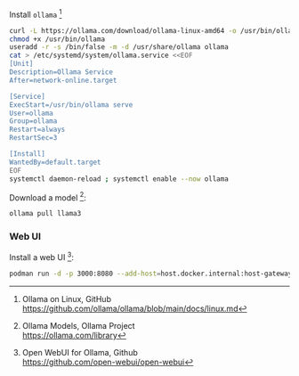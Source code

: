 Install `ollama` [^KKSCn]

[^KKSCn]: Ollama on Linux, GitHub  
<https://github.com/ollama/ollama/blob/main/docs/linux.md>

```bash
curl -L https://ollama.com/download/ollama-linux-amd64 -o /usr/bin/ollama
chmod +x /usr/bin/ollama
useradd -r -s /bin/false -m -d /usr/share/ollama ollama
cat > /etc/systemd/system/ollama.service <<EOF
[Unit]
Description=Ollama Service
After=network-online.target

[Service]
ExecStart=/usr/bin/ollama serve
User=ollama
Group=ollama
Restart=always
RestartSec=3

[Install]
WantedBy=default.target
EOF
systemctl daemon-reload ; systemctl enable --now ollama
```

Download a model [^mcEwD]:

[^mcEwD]: Ollama Models, Ollama Project  
<https://ollama.com/library>

```bash
ollama pull llama3
```

### Web UI

Install a web UI [^Paxbk]:

[^Paxbk]: Open WebUI for Ollama, Github  
<https://github.com/open-webui/open-webui>

```bash
podman run -d -p 3000:8080 --add-host=host.docker.internal:host-gateway -v open-webui:/app/backend/data --name open-webui --restart always ghcr.io/open-webui/open-webui:main
```


